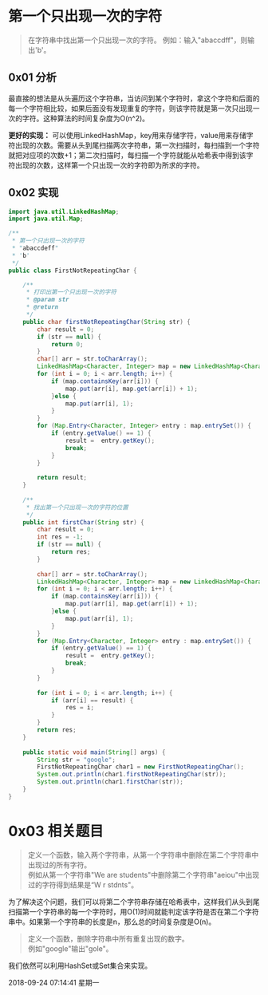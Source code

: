 # 第一个只出现一次的字符

>在字符串中找出第一个只出现一次的字符。
例如：输入"abaccdff"，则输出'b'。

## 0x01 分析

最直接的想法是从头遍历这个字符串，当访问到某个字符时，拿这个字符和后面的每一个字符相比较，如果后面没有发现重复的字符，则该字符就是第一次只出现一次的字符。这种算法的时间复杂度为O(n^2)。

**更好的实现：**
可以使用LinkedHashMap，key用来存储字符，value用来存储字符出现的次数。需要从头到尾扫描两次字符串，第一次扫描时，每扫描到一个字符就把对应项的次数+1；第二次扫描时，每扫描一个字符就能从哈希表中得到该字符出现的次数，这样第一个只出现一次的字符即为所求的字符。

## 0x02 实现

```java
import java.util.LinkedHashMap;
import java.util.Map;

/**
 * 第一个只出现一次的字符
 * "abaccdeff"
 * 'b'
 */
public class FirstNotRepeatingChar {

    /**
     * 打印出第一个只出现一次的字符
     * @param str
     * @return
     */
    public char firstNotRepeatingChar(String str) {
        char result = 0;
        if (str == null) {
            return 0;
        }
        char[] arr = str.toCharArray();
        LinkedHashMap<Character, Integer> map = new LinkedHashMap<Character, Integer>();
        for (int i = 0; i < arr.length; i++) {
            if (map.containsKey(arr[i])) {
                map.put(arr[i], map.get(arr[i]) + 1);
            }else {
                map.put(arr[i], 1);
            }
        }
        for (Map.Entry<Character, Integer> entry : map.entrySet()) {
            if (entry.getValue() == 1) {
                result =  entry.getKey();
                break;
            }
        }
        
        return result;
    }
    
    /**
     * 找出第一个只出现一次的字符的位置
     */
    public int firstChar(String str) {
        char result = 0;
        int res = -1;
        if (str == null) {
            return res;
        }
        
        char[] arr = str.toCharArray();
        LinkedHashMap<Character, Integer> map = new LinkedHashMap<Character, Integer>();
        for (int i = 0; i < arr.length; i++) {
            if (map.containsKey(arr[i])) {
                map.put(arr[i], map.get(arr[i]) + 1);
            }else {
                map.put(arr[i], 1);
            }
        }
        for (Map.Entry<Character, Integer> entry : map.entrySet()) {
            if (entry.getValue() == 1) {
                result =  entry.getKey();
                break;
            }
        }
        
        for (int i = 0; i < arr.length; i++) {
            if (arr[i] == result) {
                res = i;
            }
        }
        return res;
    }
    
    public static void main(String[] args) {
        String str = "google";
        FirstNotRepeatingChar char1 = new FirstNotRepeatingChar();
        System.out.println(char1.firstNotRepeatingChar(str));
        System.out.println(char1.firstChar(str));
    }
}
```

# 0x03 相关题目

>定义一个函数，输入两个字符串，从第一个字符串中删除在第二个字符串中出现过的所有字符。  
例如从第一个字符串"We are students"中删除第二个字符串"aeiou"中出现过的字符得到结果是“W r stdnts"。

为了解决这个问题，我们可以将第二个字符串存储在哈希表中，这样我们从头到尾扫描第一个字符串的每一个字符时，用O(1)时间就能判定该字符是否在第二个字符串中。如果第一个字符串的长度是n，那么总的时间复杂度是O(n)。

>定义一个函数，删除字符串中所有重复出现的数字。  
例如"google"输出"gole"。

我们依然可以利用HashSet或Set集合来实现。


2018-09-24 07:14:41 星期一